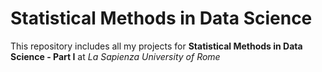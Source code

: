 # Statistical Methods in Data Science

This repository includes all my projects for **Statistical Methods in Data Science - Part I** at *La Sapienza University of Rome*
